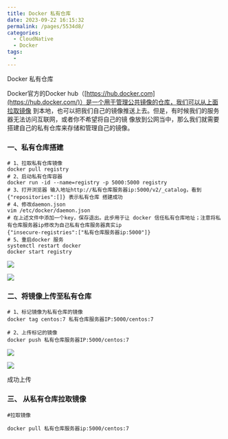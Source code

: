 ```yaml
---
title: Docker 私有仓库
date: 2023-09-22 16:15:32
permalink: /pages/5534d8/
categories:
  - CloudNative
  - Docker
tags:
  - 
---
```

Docker 私有仓库

Docker官方的Docker hub（[https://hub.docker.com](https://hub.docker.com/)）是一个用于管理公共镜像的仓库，我们可以从上面拉取镜像 到本地，也可以把我们自己的镜像推送上去。但是，有时候我们的服务器无法访问互联网，或者你不希望将自己的镜 像放到公网当中，那么我们就需要搭建自己的私有仓库来存储和管理自己的镜像。

### 一、私有仓库搭建

```shell
# 1、拉取私有仓库镜像 
docker pull registry
# 2、启动私有仓库容器 
docker run -id --name=registry -p 5000:5000 registry
# 3、打开浏览器 输入地址http://私有仓库服务器ip:5000/v2/_catalog，看到{"repositories":[]} 表示私有仓库 搭建成功
# 4、修改daemon.json   
vim /etc/docker/daemon.json    
# 在上述文件中添加一个key，保存退出。此步用于让 docker 信任私有仓库地址；注意将私有仓库服务器ip修改为自己私有仓库服务器真实ip 
{"insecure-registries":["私有仓库服务器ip:5000"]} 
# 5、重启docker 服务 
systemctl restart docker
docker start registry
```

![](https://raw.gitmirror.com/KwFruit/basic-picture-service/note-v1.0.0/img/202309221631412.png)

![](https://raw.gitmirror.com/KwFruit/basic-picture-service/note-v1.0.0/img/202309221631344.png)

### 二、将镜像上传至私有仓库

```shell
# 1、标记镜像为私有仓库的镜像
docker tag centos:7 私有仓库服务器IP:5000/centos:7

# 2、上传标记的镜像
docker push 私有仓库服务器IP:5000/centos:7
```

![](https://raw.gitmirror.com/KwFruit/basic-picture-service/note-v1.0.0/img/202309221631587.png)

![](https://raw.gitmirror.com/KwFruit/basic-picture-service/note-v1.0.0/img/202309221631096.png)

成功上传

### 三、 从私有仓库拉取镜像

```
#拉取镜像

docker pull 私有仓库服务器ip:5000/centos:7
```

